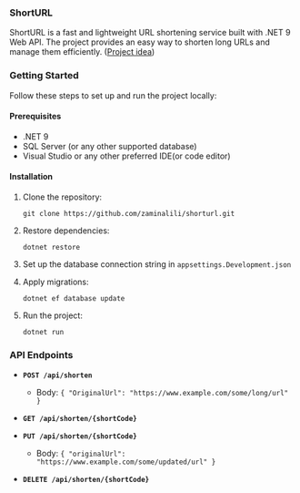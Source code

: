 ### ShortURL

ShortURL is a fast and lightweight URL shortening service built with .NET 9 Web API. The project provides an easy way to shorten long URLs and manage them efficiently. ([Project idea](https://roadmap.sh/projects/url-shortening-service))

### Getting Started

Follow these steps to set up and run the project locally:

#### Prerequisites

- .NET 9
- SQL Server (or any other supported database)
- Visual Studio or any other preferred IDE(or code editor)

#### Installation
1. Clone the repository:

   ```
   git clone https://github.com/zaminalili/shorturl.git
   ```
2. Restore dependencies:
   ```
   dotnet restore
   ```
3. Set up the database connection string in `appsettings.Development.json`
4. Apply migrations:
   ```
   dotnet ef database update
   ```
5. Run the project:
   ```
   dotnet run
   ```

### API Endpoints

* **`POST /api/shorten`**
  - Body: 
``
{
  "OriginalUrl": "https://www.example.com/some/long/url"
}
``

* **`GET /api/shorten/{shortCode}`**

* **`PUT /api/shorten/{shortCode}`**
  - Body:
``
{
  "originalUrl": "https://www.example.com/some/updated/url"
}
``

* **`DELETE /api/shorten/{shortCode}`**
